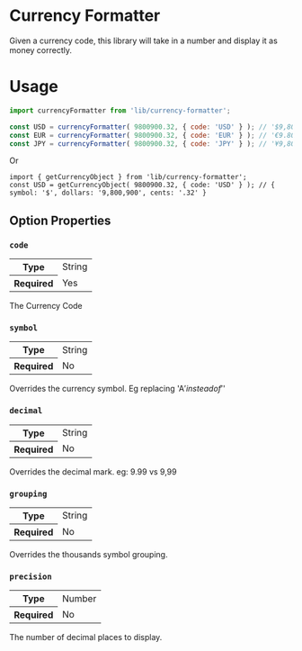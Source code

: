 Currency Formatter
==========
Given a currency code, this library will take in a number and display it as money correctly.

Usage
==========
```javascript
import currencyFormatter from 'lib/currency-formatter';

const USD = currencyFormatter( 9800900.32, { code: 'USD' } ); // '$9,800,900.32'
const EUR = currencyFormatter( 9800900.32, { code: 'EUR' } ); // '€9.800.900,32'
const JPY = currencyFormatter( 9800900.32, { code: 'JPY' } ); // '¥9,800,900'
```
Or
```
import { getCurrencyObject } from 'lib/currency-formatter';
const USD = getCurrencyObject( 9800900.32, { code: 'USD' } ); // { symbol: '$', dollars: '9,800,900', cents: '.32' }

```

## Option Properties

### `code`

<table>
	<tr><th>Type</th><td>String</td></tr>
	<tr><th>Required</th><td>Yes</td></tr>
</table>

The Currency Code

### `symbol`

<table>
	<tr><th>Type</th><td>String</td></tr>
	<tr><th>Required</th><td>No</td></tr>
</table>

Overrides the currency symbol. Eg replacing 'A$' instead of '$'

### `decimal`

<table>
	<tr><th>Type</th><td>String</td></tr>
	<tr><th>Required</th><td>No</td></tr>
</table>

Overrides the decimal mark. eg: 9.99 vs 9,99

### `grouping`

<table>
	<tr><th>Type</th><td>String</td></tr>
	<tr><th>Required</th><td>No</td></tr>
</table>


Overrides the thousands symbol grouping.

### `precision`

<table>
	<tr><th>Type</th><td>Number</td></tr>
	<tr><th>Required</th><td>No</td></tr>
</table>

The number of decimal places to display.

